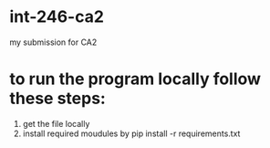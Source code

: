 # int-246-ca2
my submission for CA2

# to run the program locally follow these steps:
1. get the file locally
2. install required moudules by pip install -r requirements.txt
